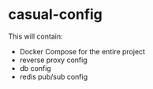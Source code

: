 # casual-config

This will contain:
- Docker Compose for the entire project
- reverse proxy config
- db config
- redis pub/sub config

